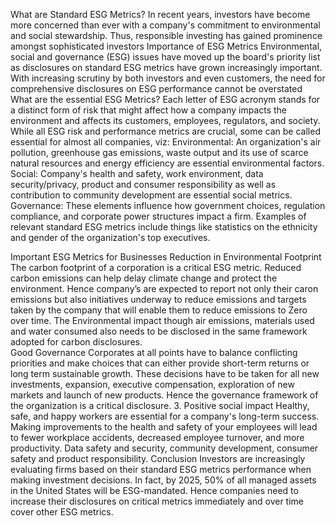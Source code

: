 What are Standard ESG Metrics?
In recent years, investors have become more concerned than ever with a company's commitment to environmental and social stewardship. Thus, responsible investing has gained prominence amongst sophisticated investors
Importance of ESG Metrics
Environmental, social and governance (ESG) issues have moved up the board's priority list as disclosures on standard ESG metrics have grown increasingly important. With increasing scrutiny by both investors and even customers, the need for comprehensive disclosures on ESG performance cannot be overstated
What are the essential ESG Metrics?
Each letter of ESG acronym stands for a distinct form of risk that might affect how a company impacts the environment and affects  its customers, employees, regulators, and society. While all ESG risk and performance metrics are crucial, some can be called essential for almost all companies, viz:
Environmental: An organization's air pollution, greenhouse gas emissions, waste output and its use of scarce natural resources and energy efficiency are essential environmental factors.
Social: Company's health and safety, work environment, data security/privacy, product and consumer responsibility as well as contribution to community development are essential social metrics. 
Governance: These elements influence how government choices, regulation compliance, and corporate power structures impact a firm. Examples of relevant standard ESG metrics include things like statistics on the ethnicity and gender of the organization's top executives.

Important ESG Metrics for Businesses
Reduction in Environmental Footprint
The carbon footprint of a corporation is a critical ESG metric. Reduced carbon emissions can help delay climate change and protect the environment. Hence company’s are expected to report not only their caron emissions but also initiatives underway to reduce emissions and targets taken by the company that will enable them to reduce emissions to Zero over time. The Environmental impact though air emissions, materials used and water consumed also needs to be disclosed in the same framework adopted for carbon disclosures.   
Good Governance 
Corporates at all points have to balance conflicting priorities and make choices that can either provide short-term returns or long term sustainable growth. These decisions have to be taken for all new investments, expansion, executive compensation, exploration of new markets and launch of new products. Hence the governance framework of the organization is a critical disclosure. 
3. Positive social impact
Healthy, safe, and happy workers are essential for a company's long-term success. Making improvements to the health and safety of your employees will lead to fewer workplace accidents, decreased employee turnover, and more productivity. Data safety and security, community development, consumer safety and product responsibility.
Conclusion
Investors are increasingly evaluating firms based on their standard ESG metrics performance when making investment decisions. In fact, by 2025, 50% of all managed assets in the United States will be ESG-mandated. Hence companies need to increase their disclosures on critical metrics immediately and over time cover other ESG metrics.
